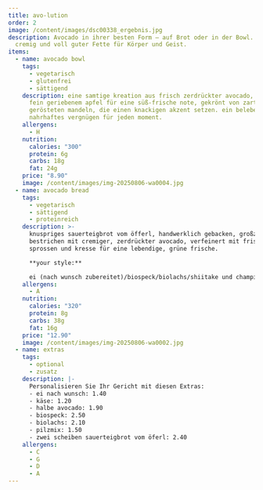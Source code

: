 ```yaml
---
title: avo-lution
order: 2
image: /content/images/dsc00338_ergebnis.jpg
description: Avocado in ihrer besten Form – auf Brot oder in der Bowl. Frisch,
  cremig und voll guter Fette für Körper und Geist.
items:
  - name: avocado bowl
    tags:
      - vegetarisch
      - glutenfrei
      - sättigend
    description: eine samtige kreation aus frisch zerdrückter avocado, veredelt mit
      fein geriebenem apfel für eine süß-frische note, gekrönt von zart
      gerösteten mandeln, die einen knackigen akzent setzen. ein belebendes,
      nahrhaftes vergnügen für jeden moment.
    allergens:
      - H
    nutrition:
      calories: "300"
      protein: 6g
      carbs: 18g
      fat: 24g
    price: "8.90"
    image: /content/images/img-20250806-wa0004.jpg
  - name: avocado bread
    tags:
      - vegetarisch
      - sättigend
      - proteinreich
    description: >-
      knuspriges sauerteigbrot vom öfferl, handwerklich gebacken, großzügig
      bestrichen mit cremiger, zerdrückter avocado, verfeinert mit frischen
      sprossen und kresse für eine lebendige, grüne frische.

      **your style:**

      ei (nach wunsch zubereitet)/biospeck/biolachs/shiitake und champignons pilze
    allergens:
      - A
    nutrition:
      calories: "320"
      protein: 8g
      carbs: 38g
      fat: 16g
    price: "12.90"
    image: /content/images/img-20250806-wa0002.jpg
  - name: extras
    tags:
      - optional
      - zusatz
    description: |-
      Personalisieren Sie Ihr Gericht mit diesen Extras:
      - ei nach wunsch: 1.40
      - käse: 1.20
      - halbe avocado: 1.90
      - biospeck: 2.50
      - biolachs: 2.10
      - pilzmix: 1.50
      - zwei scheiben sauerteigbrot vom öferl: 2.40
    allergens:
      - C
      - G
      - D
      - A
---
```

